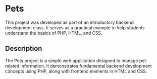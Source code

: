 # Pets

This project was developed as part of an introductory backend development class. It serves as a practical example to help students understand the basics of PHP, HTML, and CSS.

## Description

The Pets project is a simple web application designed to manage pet-related information. It demonstrates fundamental backend development concepts using PHP, along with frontend elements in HTML and CSS.


